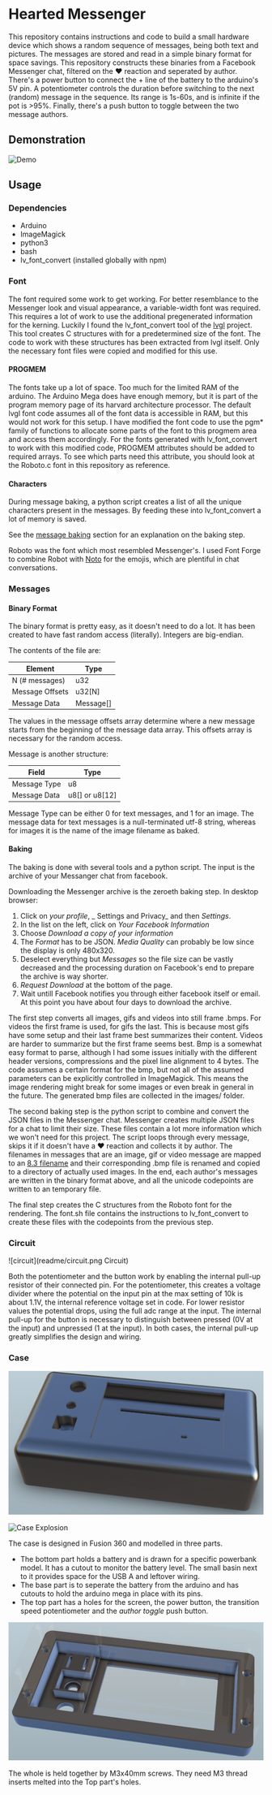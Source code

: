 # Hearted Messenger
This repository contains instructions and code to build a small hardware device which shows a random sequence of messages, being both text and pictures.
The messages are stored and read in a simple binary format for space savings. This repository constructs these binaries from a Facebook Messenger chat, filtered on the ❤ reaction and seperated by author.
There's a power button to connect the + line of the battery to the arduino's 5V pin. A potentiometer controls the duration before switching to the next (random) message in the sequence. Its range is 1s-60s, and is infinite if the pot is >95%. Finally, there's a push button to toggle between the two message authors.

## Demonstration

![Demo](readme/demo.gif "A demonstration of the final working project.")

## Usage
### Dependencies
- Arduino
- ImageMagick
- python3
- bash
- lv_font_convert (installed globally with npm)

### Font
The font required some work to get working. For better resemblance to the Messenger look and visual appearance, a variable-width font was required. This requires a lot of work to use the additional pregenerated information for the kerning.
Luckily I found the lv_font_convert tool of the [lvgl](https://github.com/lvgl/lvgl) project. This tool creates C structures with for a predetermined size of the font. The code to work with these structures has been extracted from lvgl itself. Only the necessary font files were copied and modified for this use.

#### PROGMEM
The fonts take up a lot of space. Too much for the limited RAM of the arduino. The Arduino Mega does have enough memory, but it is part of the program memory page of its harvard architecture processor.
The default lvgl font code assumes all of the font data is accessible in RAM, but this would not work for this setup. I have modified the font code to use the pgm* family of functions to allocate some parts of the font to this progmem area and access them accordingly.
For the fonts generated with lv_font_convert to work with this modified code, PROGMEM attributes should be added to required arrays. To see which parts need this attribute, you should look at the Roboto.c font in this repository as reference.

#### Characters

During message baking, a python script creates a list of all the unique characters present in the messages. By feeding these into lv_font_convert a lot of memory is saved.

See the [message baking](#baking) section for an explanation on the baking step. 

Roboto was the font which most resembled Messenger's. I used Font Forge to combine Robot with [Noto](https://fonts.google.com/noto/specimen/Noto+Emoji) for the emojis, which are plentiful in chat conversations.

### Messages
#### Binary Format
The binary format is pretty easy, as it doesn't need to do a lot. It has been created to have fast random access (literally). Integers are big-endian.

The contents of the file are:

| Element | Type |
|---|---|
| N (# messages) | u32 |
| Message Offsets | u32[N] |
| Message Data | Message[] |
The values in the message offsets array determine where a new message starts from the beginning of the message data array. This offsets array is necessary for the random access.

Message is another structure:

| Field | Type |
|---|---|
| Message Type | u8 |
| Message Data | u8[] or u8[12] |

Message Type can be either 0 for text messages, and 1 for an image. The message data for text messages is a null-terminated utf-8 string, whereas for images it is the name of the image filename as baked.

#### <a name="message_baking"></a>Baking
The baking is done with several tools and a python script. The input is the archive of your Messanger chat from facebook.

Downloading the Messenger archive is the zeroeth baking step. In desktop browser:
1. Click on _your profile_, _ Settings and Privacy_ and then _Settings_.
2. In the list on the left, click on _Your Facebook Information_
3. Choose _Download a copy of your information_
4. The _Format_ has to be JSON. _Media Quality_ can probably be low since the display is only 480x320.
5. Deselect everything but _Messages_ so the file size can be vastly decreased and the processing duration on Facebook's end to prepare the archive is way shorter.
6. _Request Download_ at the bottom of the page.
7. Wait untill Facebook notifies you through either facebook itself or email. At this point you have about four days to download the archive.

The first step converts all images, gifs and videos into still frame .bmps. For videos the first frame is used, for gifs the last. This is because most gifs have some setup and their last frame best summarizes their content. Videos are harder to summarize but the first frame seems best. Bmp is a somewhat easy format to parse, although I had some issues initially with the different header versions, compressions and the pixel line alignment to 4 bytes.
The code assumes a certain format for the bmp, but not all of the assumed parameters can be explicitly controlled in ImageMagick. This means the image rendering might break for some images or even break in general in the future.
The generated bmp files are collected in the images/ folder.

The second baking step is the python script to combine and convert the JSON files in the Messenger chat. Messenger creates multiple JSON files for a chat to limit their size. These files contain a lot more information which we won't need for this project.
The script loops through every message, skips it if it doesn't have a ❤ reaction and collects it by author. The filenames in messages that are an image, gif or video message are mapped to an [8.3 filename](https://en.wikipedia.org/wiki/8.3_filename#:~:text=8.3%20filenames%20are%20limited%20to,filenames%2C%20excess%20characters%20are%20ignored.) and their corresponding .bmp file is renamed and copied to a directory of actually used images. In the end, each author's messages are written in the binary format above, and all the unicode codepoints are written to an temporary file.

The final step creates the C structures from the Roboto font for the rendering. The font.sh file contains the instructions to lv_font_convert to create these files with the codepoints from the previous step.


### Circuit

![circuit](readme/circuit.png Circuit)

Both the potentiometer and the button work by enabling the internal pull-up resistor of their connected pin. For the potentiometer, this creates a voltage divider where the potential on the input pin at  the max setting of 10k is about 1.1V, the internal reference voltage set in code. For lower resistor values the potential drops, using the full adc range at the input.
The internal pull-up for the button is necessary to distinguish between pressed (0V at the input) and unpressed (1 at the input).
In both cases, the internal pull-up greatly simplifies the design and wiring.

### Case

![Case](readme/case.png "Full Case")

![Case Explosion](readme/explosion.png "Explosion view of the case model")

The case is designed in Fusion 360 and modelled in three parts. 
- The bottom part holds a battery and is drawn for a specific powerbank model. It has a cutout to monitor the battery level. The small basin next to it provides space for the USB A and leftover wiring.
- The base part is to seperate the battery from the arduino and has cutouts to hold the arduino mega in place with its pins.
- The top part has a holes for the screen, the power button, the transition speed potentiometer and the _author toggle_ push button.

![Top Part](readme/top.png "Details of the top part")

The whole is held together by M3x40mm screws. They need M3 thread inserts melted into the Top part's holes.

